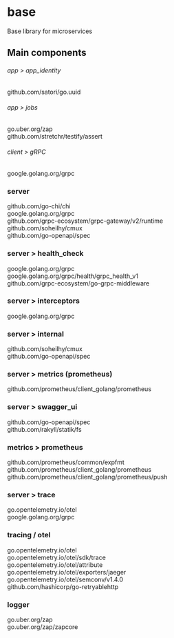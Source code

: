 # base
Base library for microservices

## Main components

###### app > app_identity
github.com/satori/go.uuid  


###### app > jobs
go.uber.org/zap  
github.com/stretchr/testify/assert  


###### client > gRPC
google.golang.org/grpc  


### server
github.com/go-chi/chi  
google.golang.org/grpc  
github.com/grpc-ecosystem/grpc-gateway/v2/runtime  
github.com/soheilhy/cmux  
github.com/go-openapi/spec  


### server > health_check
google.golang.org/grpc  
google.golang.org/grpc/health/grpc_health_v1  
github.com/grpc-ecosystem/go-grpc-middleware  


### server > interceptors
google.golang.org/grpc  


### server > internal
github.com/soheilhy/cmux  
github.com/go-openapi/spec  


### server > metrics (prometheus)
github.com/prometheus/client_golang/prometheus  


### server > swagger_ui
github.com/go-openapi/spec  
github.com/rakyll/statik/fs  


### metrics > prometheus
github.com/prometheus/common/expfmt  
github.com/prometheus/client_golang/prometheus  
github.com/prometheus/client_golang/prometheus/push  


### server > trace
go.opentelemetry.io/otel  
google.golang.org/grpc  


### tracing / otel
go.opentelemetry.io/otel  
go.opentelemetry.io/otel/sdk/trace  
go.opentelemetry.io/otel/attribute  
go.opentelemetry.io/otel/exporters/jaeger  
go.opentelemetry.io/otel/semconv/v1.4.0  
github.com/hashicorp/go-retryablehttp  


### logger
go.uber.org/zap  
go.uber.org/zap/zapcore  

